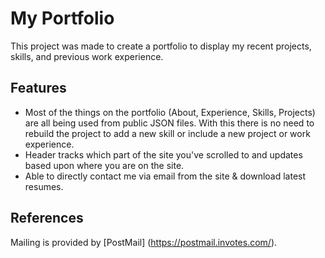 # My Portfolio

This project was made to create a portfolio to display my recent projects, skills, and previous work experience. 

## Features
- Most of the things on the portfolio (About, Experience, Skills, Projects) are all being used from public JSON files. With this there is no need to rebuild the project to add a new skill or include a new project or work experience.
- Header tracks which part of the site you've scrolled to and updates based upon where you are on the site.
- Able to directly contact me via email from the site & download latest resumes.

## References
Mailing is provided by [PostMail] (https://postmail.invotes.com/).